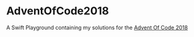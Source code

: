 # AdventOfCode2018

A Swift Playground containing my solutions for the [Advent Of Code 2018](https://adventofcode.com/2018)
